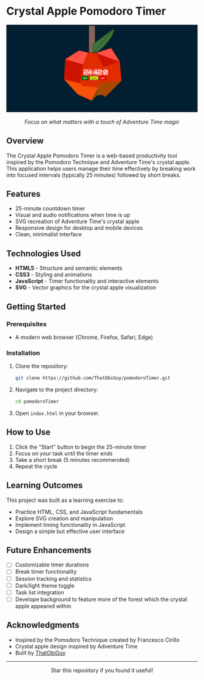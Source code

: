 # Crystal Apple Pomodoro Timer

<p align="center">
  <img src="https://raw.githubusercontent.com/ThatObiGuy/pomodoroTimer/refs/heads/main/Screenshot.png" alt="Crystal Apple Pomodoro" width="600">
</p>
<p align="center"><i>Focus on what matters with a touch of Adventure Time magic</i></p>

## Overview

The Crystal Apple Pomodoro Timer is a web-based productivity tool inspired by the Pomodoro Technique and Adventure Time's crystal apple. This application helps users manage their time effectively by breaking work into focused intervals (typically 25 minutes) followed by short breaks.

## Features

- 25-minute countdown timer
- Visual and audio notifications when time is up
- SVG recreation of Adventure Time's crystal apple
- Responsive design for desktop and mobile devices
- Clean, minimalist interface

## Technologies Used

- **HTML5** - Structure and semantic elements
- **CSS3** - Styling and animations
- **JavaScript** - Timer functionality and interactive elements
- **SVG** - Vector graphics for the crystal apple visualization

## Getting Started

### Prerequisites

- A modern web browser (Chrome, Firefox, Safari, Edge)

### Installation

1. Clone the repository:
   ```bash
   git clone https://github.com/ThatObiGuy/pomodoroTimer.git
   ```

2. Navigate to the project directory:
   ```bash
   cd pomodoroTimer
   ```

3. Open `index.html` in your browser.

## How to Use

1. Click the "Start" button to begin the 25-minute timer
2. Focus on your task until the timer ends
3. Take a short break (5 minutes recommended)
4. Repeat the cycle

## Learning Outcomes

This project was built as a learning exercise to:
- Practice HTML, CSS, and JavaScript fundamentals
- Explore SVG creation and manipulation
- Implement timing functionality in JavaScript
- Design a simple but effective user interface

## Future Enhancements

- [ ] Customizable timer durations
- [ ] Break timer functionality
- [ ] Session tracking and statistics
- [ ] Dark/light theme toggle
- [ ] Task list integration
- [ ] Develope background to feature more of the forest which the crystal apple appeared within

## Acknowledgments

- Inspired by the Pomodoro Technique created by Francesco Cirillo
- Crystal apple design inspired by Adventure Time
- Built by [ThatObiGuy](https://github.com/ThatObiGuy)

---

<p align="center">Star this repository if you found it useful!</p>
